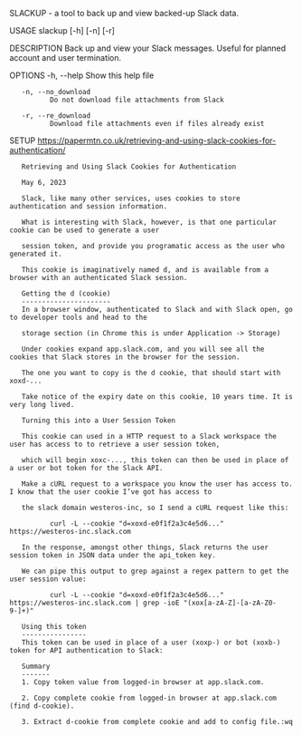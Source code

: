 SLACKUP - a tool to back up and view backed-up Slack data.

USAGE
       slackup [-h] [-n] [-r]

DESCRIPTION
       Back up and view your Slack messages. Useful for planned account and user termination.

OPTIONS
       -h, --help
              Show this help file

       -n, --no_download
              Do not download file attachments from Slack

       -r, --re_download
              Download file attachments even if files already exist

SETUP
       https://papermtn.co.uk/retrieving-and-using-slack-cookies-for-authentication/

       Retrieving and Using Slack Cookies for Authentication

       May 6, 2023

       Slack, like many other services, uses cookies to store authentication and session information.

       What is interesting with Slack, however, is that one particular cookie can be used to generate a user 

       session token, and provide you programatic access as the user who generated it.

       This cookie is imaginatively named d, and is available from a browser with an authenticated Slack session.

       Getting the d (cookie)
       ----------------------
       In a browser window, authenticated to Slack and with Slack open, go to developer tools and head to the 

       storage section (in Chrome this is under Application -> Storage)

       Under cookies expand app.slack.com, and you will see all the cookies that Slack stores in the browser for the session.

       The one you want to copy is the d cookie, that should start with xoxd-...

       Take notice of the expiry date on this cookie, 10 years time. It is very long lived.

       Turning this into a User Session Token

       This cookie can used in a HTTP request to a Slack workspace the user has access to to retrieve a user session token, 

       which will begin xoxc-..., this token can then be used in place of a user or bot token for the Slack API.

       Make a cURL request to a workspace you know the user has access to. I know that the user cookie I’ve got has access to 

       the slack domain westeros-inc, so I send a cURL request like this:

              curl -L --cookie "d=xoxd-e0f1f2a3c4e5d6..." https://westeros-inc.slack.com

       In the response, amongst other things, Slack returns the user session token in JSON data under the api_token key.

       We can pipe this output to grep against a regex pattern to get the user session value:

              curl -L --cookie "d=xoxd-e0f1f2a3c4e5d6..." https://westeros-inc.slack.com | grep -ioE "(xox[a-zA-Z]-[a-zA-Z0-9-]+)"

       Using this token
       ----------------
       This token can be used in place of a user (xoxp-) or bot (xoxb-) token for API authentication to Slack:

       Summary
       -------
       1. Copy token value from logged-in browser at app.slack.com.

       2. Copy complete cookie from logged-in browser at app.slack.com (find d-cookie).

       3. Extract d-cookie from complete cookie and add to config file.:wq